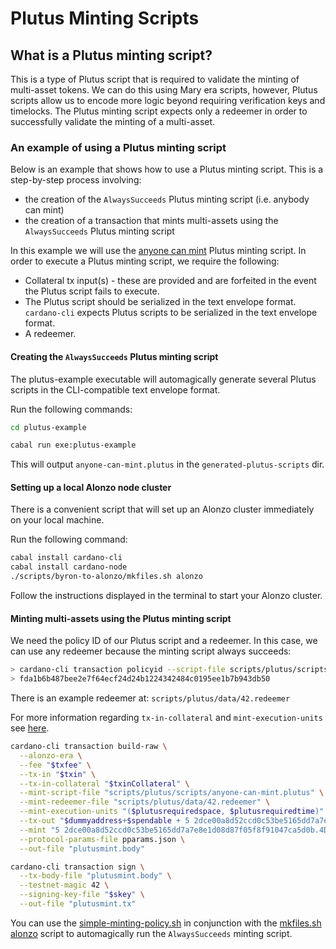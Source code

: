 # Plutus Minting Scripts

## What is a Plutus minting script?

This is a type of Plutus script that is required to validate the minting of multi-asset tokens. We can do this using Mary era scripts, however, Plutus scripts allow us to encode more logic beyond requiring verification keys and timelocks. The Plutus minting script expects only a redeemer in order to successfully validate the minting of a multi-asset.

### An example of using a Plutus minting script

Below is an example that shows how to use a Plutus minting script. This is a step-by-step
process involving:

+ the creation of the `AlwaysSucceeds` Plutus minting script (i.e. anybody can mint)
+ the creation of a transaction that mints multi-assets using the `AlwaysSucceeds` Plutus minting script

In this example we will use the [anyone can mint](../../../plutus-example/plutus-example/src/Cardano/PlutusExample/MintingScript.hs) Plutus minting script. In order to execute a Plutus minting script, we require the following:

- Collateral tx input(s) - these are provided and are forfeited in the event the Plutus script fails to execute.
- The Plutus script should be serialized in the text envelope format. `cardano-cli` expects Plutus scripts to be serialized in the text envelope format.
- A redeemer.

#### Creating the `AlwaysSucceeds` Plutus minting script

The plutus-example executable will automagically generate several Plutus scripts in the CLI-compatible text envelope format.

Run the following commands:

```bash
cd plutus-example

cabal run exe:plutus-example
```

This will output `anyone-can-mint.plutus` in the `generated-plutus-scripts` dir.

#### Setting up a local Alonzo node cluster

There is a convenient script that will set up an Alonzo cluster immediately on your local machine.

Run the following command:

```bash
cabal install cardano-cli
cabal install cardano-node
./scripts/byron-to-alonzo/mkfiles.sh alonzo
```

Follow the instructions displayed in the terminal to start your Alonzo cluster.

#### Minting multi-assets using the Plutus minting script

We need the policy ID of our Plutus script and a redeemer. In this case, we can use any redeemer because the minting script always succeeds:

```bash
> cardano-cli transaction policyid --script-file scripts/plutus/scripts/anyone-can-mint.plutus
> fda1b6b487bee2e7f64ecf24d24b1224342484c0195ee1b7b943db50
```

There is an example redeemer at: `scripts/plutus/data/42.redeemer`

For more information regarding `tx-in-collateral` and `mint-execution-units` see [here](plutus-spending-script-example.md).

```bash
cardano-cli transaction build-raw \
  --alonzo-era \
  --fee "$txfee" \
  --tx-in "$txin" \
  --tx-in-collateral "$txinCollateral" \
  --mint-script-file "scripts/plutus/scripts/anyone-can-mint.plutus" \
  --mint-redeemer-file "scripts/plutus/data/42.redeemer" \
  --mint-execution-units "($plutusrequiredspace, $plutusrequiredtime)" \
  --tx-out "$dummyaddress+$spendable + 5 2dce00a8d52ccd0c53be5165dd7a7e8e1d08d87f05f8f91047ca5d0b.4D696C6C6172436F696E0A" \
  --mint "5 2dce00a8d52ccd0c53be5165dd7a7e8e1d08d87f05f8f91047ca5d0b.4D696C6C6172436F696E0A" \
  --protocol-params-file pparams.json \
  --out-file "plutusmint.body"

cardano-cli transaction sign \
  --tx-body-file "plutusmint.body" \
  --testnet-magic 42 \
  --signing-key-file "$skey" \
  --out-file "plutusmint.tx"
```

You can use the [simple-minting-policy.sh](../../../scripts/plutus/simple-minting-policy.sh) in conjunction with the [mkfiles.sh alonzo](../../../scripts/byron-to-alonzo/mkfiles.sh) script to automagically run the `AlwaysSucceeds` minting script.


